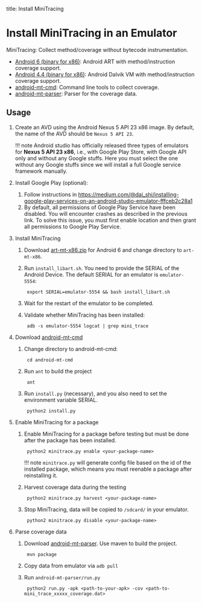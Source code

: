 title: Install MiniTracing

# Install MiniTracing in an Emulator



MiniTracing: Collect method/coverage without bytecode instrumentation.

* [Android 6 (binary for x86)](/art-mt-x86.zip): Android ART with method/instruction coverage support.
* [Android 4.4 (binary for x86)](/dalvikvm-mt-x86.zip): Android Dalvik VM with method/instruction coverage support.
* [android-mt-cmd](https://bitbucket.org/txgu/android-mt-cmd): Command line tools to collect coverage.
* [android-mt-parser](https://bitbucket.org/txgu/android-mt-parser): Parser for the coverage data.


## Usage

1. Create an AVD using the Android Nexus 5 API 23 x86 image. By default, the name of the AVD should be `Nexus 5 API 23`.

    !!! note
        Android studio has officially released three types of emulators for **Nexus 5 API 23 x86**, i.e., with Google Play Store, with Google API only and without any Google stuffs.
        Here you must select the one without any Google stuffs since we will install a full Google service framework manually.

2. Install Google Play (optional):
    1. Follow instructions in <https://medium.com/@dai_shi/installing-google-play-services-on-an-android-studio-emulator-fffceb2c28a1>
    2. By default, all permissions of Google Play Service have been disabled. You will encounter crashes as described in the previous link. To solve this issue, you must first enable location and then grant all permissions to Google Play Service.

3. Install MiniTracing
    1. Download [art-mt-x86.zip](/art-mt-x86.zip) for Android 6 and change directory to `art-mt-x86`.
    2. Run `install_libart.sh`. You need to provide the SERIAL of the Android Device. The default SERIAL for an emulator is `emulator-5554`:

            export SERIAL=emulator-5554 && bash install_libart.sh

    3. Wait for the restart of the emulator to be completed.
    4. Validate whether MiniTracing has been installed:

            adb -s emulator-5554 logcat | grep mini_trace

4. Download [android-mt-cmd](https://bitbucket.org/txgu/android-mt-cmd)
    1. Change directory to android-mt-cmd:

            cd android-mt-cmd

    2. Run `ant` to build the project

            ant

    3. Run `install.py` (necessary), and you also need to set the environment variable SERIAL.

            python2 install.py

4. Enable MiniTracing for a package

    1. Enable MiniTracing for a package before testing but must be done after the package has been installed.

            python2 minitrace.py enable <your-package-name>

        !!! note
            `minitrace.py` will generate config file based on the id of the installed package, which means you must reenable a package after reinstalling it.

    2. Harvest coverage data during the testing

            python2 minitrace.py harvest <your-package-name>

    3. Stop MiniTracing, data will be copied to `/sdcard/` in your emulator.

            python2 minitrace.py disable <your-package-name>


5. Parse coverage data

    1. Download [android-mt-parser](https://bitbucket.org/txgu/android-mt-parser). Use maven to build the project.

            mvn package

    2. Copy data from emulator via `adb pull`
    3. Run `android-mt-parser/run.py`

            python2 run.py -apk <path-to-your-apk> -cov <path-to-mini_trace_xxxxx_coverage.dat>
